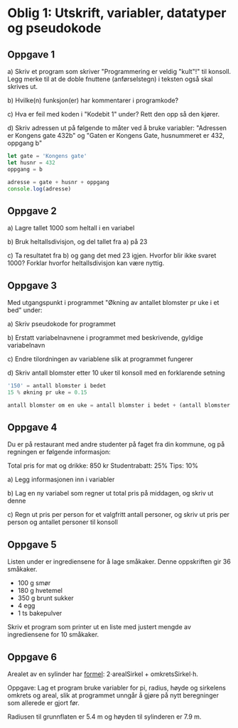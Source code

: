 # Oblig 1: Utskrift, variabler, datatyper og pseudokode

## Oppgave 1

 a) Skriv et program som skriver "Programmering er veldig "kult"!" til konsoll. Legg merke til at de doble fnuttene (anførselstegn) i teksten også skal skrives ut.

 b) Hvilke(n) funksjon(er) har kommentarer i programkode?

 c) Hva er feil med koden i "Kodebit 1" under? Rett den opp så den kjører.

d) Skriv adressen ut på følgende to måter ved å bruke variabler: "Adressen er Kongens gate 432b" og "Gaten er Kongens Gate, husnummeret er 432, oppgang b"

```JavaScript
let gate = 'Kongens gate'
let husnr = 432
oppgang = b

adresse = gate + husnr + oppgang
console.log(adresse)
```

## Oppgave 2

a) Lagre tallet 1000 som heltall i en variabel

b) Bruk heltallsdivisjon, og del tallet fra a) på 23

c) Ta resultatet fra b) og gang det med 23 igjen. Hvorfor blir ikke svaret 1000? Forklar hvorfor heltallsdivisjon kan være nyttig.

## Oppgave 3

Med utgangspunkt i programmet "Økning av antallet blomster pr uke i et bed" under:

a) Skriv pseudokode for programmet

b) Erstatt variabelnavnene i programmet med beskrivende, gyldige variabelnavn

c) Endre tilordningen av variablene slik at programmet fungerer

d) Skriv antall blomster etter 10 uker til konsoll med en forklarende setning

```JavaScript
'150' = antall blomster i bedet
15 % økning pr uke = 0.15

antall blomster om en uke = antall blomster i bedet + (antall blomster i bedet * 15 % økning pr uke)
```

## Oppgave 4

Du er på restaurant med andre studenter på faget fra din kommune, og på regningen er følgende informasjon:

Total pris for mat og drikke: 850 kr
Studentrabatt: 25%
Tips: 10%

a) Legg informasjonen inn i variabler

b) Lag en ny variabel som regner ut total pris på middagen, og skriv ut denne

c) Regn ut pris per person for et valgfritt antall personer, og skriv ut pris per person og antallet personer til konsoll

## Oppgave 5

Listen under er ingrediensene for å lage småkaker. Denne oppskriften gir 36 småkaker.

- 100 g smør
- 180 g hvetemel
- 350 g brunt sukker
- 4 egg
- 1 ts bakepulver

Skriv et program som printer ut en liste med justert mengde av ingrediensene for 10 småkaker.

## Oppgave 6

Arealet av en sylinder har <a href="https://www.matematikk.org/artikkel.html?tid=154998&within_tid=154319">formel</a>: 2$\cdot$arealSirkel + omkretsSirkel$\cdot$h.

Oppgave: Lag et program bruke variabler for pi, radius, høyde og sirkelens omkrets og areal, slik at programmet unngår å gjøre på nytt beregninger som allerede er gjort før.

Radiusen til grunnflaten er 5.4 m og høyden til sylinderen er 7.9 m.
